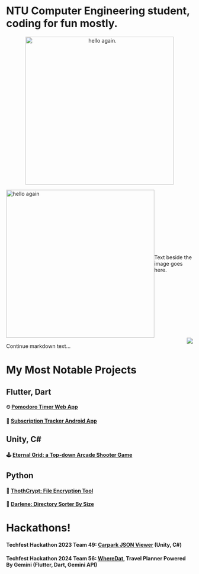 # NTU Computer Engineering student, coding for fun mostly.

<p align="center">
    <img src="https://github.com/desolaterobot/desolaterobot/assets/74480017/6e53cccf-96f9-44bb-956d-3c7206abe415" alt="hello again." width = "400"/>
</p>

<div style="display: flex; align-items: center;">
    <img src="https://github.com/desolaterobot/desolaterobot/assets/74480017/6e53cccf-96f9-44bb-956d-3c7206abe415" alt="hello again" width="400" height = "400">
    <p>Text beside the image goes here.</p>
</div>

<img style="float: right;" src="whatever.jpg">

Continue markdown text...

# My Most Notable Projects

## Flutter, Dart
#### ⏲ [Pomodoro Timer Web App](https://notsodesolaterobot.github.io/pomodoro/#/)
#### 💸 [Subscription Tracker Android App](https://play.google.com/store/apps/details?id=com.desolate.substracker)

## Unity, C#
#### 🕹 [Eternal Grid: a Top-down Arcade Shooter Game](http://desolaterobot.itch.io/eternal-grid)

## Python
#### 🔐 [ThothCrypt: File Encryption Tool](https://github.com/desolaterobot/thoth)
#### 📂 [Darlene: Directory Sorter By Size](https://github.com/desolaterobot/darlene)

# Hackathons!
#### Techfest Hackathon 2023 Team 49: [Carpark JSON Viewer](https://github.com/desolaterobot/carparkviewer) (Unity, C#)
#### Techfest Hackathon 2024 Team 56: [WhereDat](https://github.com/desolaterobot/wheredat), Travel Planner Powered By Gemini (Flutter, Dart, Gemini API)
